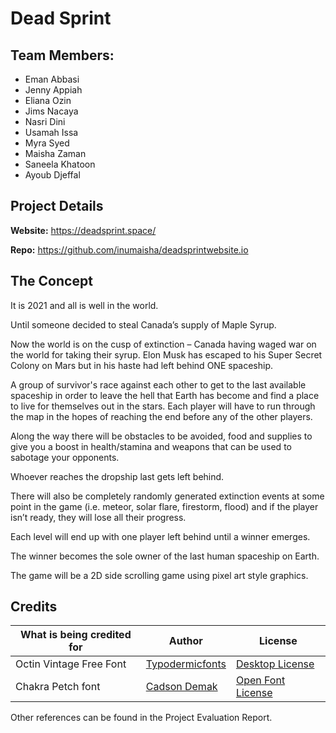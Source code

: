 # Dead Sprint
## Team Members:
* Eman Abbasi
* Jenny Appiah
* Eliana Ozin
* Jims Nacaya
* Nasri Dini
* Usamah Issa
* Myra Syed
* Maisha Zaman
* Saneela Khatoon
* Ayoub Djeffal
## Project Details

**Website:** https://deadsprint.space/

**Repo:** https://github.com/inumaisha/deadsprintwebsite.io


## The Concept

It is 2021 and all is well in the world\.

Until someone decided to steal Canada’s supply of Maple Syrup\.

Now the world is on the cusp of extinction – Canada having waged war on the world for taking their syrup\. Elon  Musk has escaped to his Super Secret Colony on Mars but in his haste had left behind ONE spaceship\.

A group of survivor's race against each other to get to the last available spaceship in order to leave the hell that Earth has become and find a place to live for themselves out in the stars\. Each player will have to run through the map in the hopes of reaching the end before any of the other players\.

Along the way there will be obstacles to be avoided, food and supplies to give you a boost in health/stamina and weapons that can be used to sabotage your opponents\. 

Whoever reaches the dropship last gets left behind\. 

There will also be completely randomly generated extinction events at some point in the game \(i\.e\. meteor, solar flare, firestorm, flood\) and if the player isn’t ready, they will lose all their progress\.

Each level will end up with one player left behind until a winner emerges\.

The winner becomes the sole owner of the last human spaceship on Earth\.

The game will be a 2D side scrolling game using pixel art style graphics\. 

## Credits

What is being credited for | Author | License
---- | ----- | -----
Octin Vintage Free Font | [Typodermicfonts](https://typodermicfonts.com/) | [Desktop License](https://www.fontspring.com//lic/jcefupvyrh)
Chakra Petch font | [Cadson Demak](https://font.cadsondemak.com/foundry/) | [Open Font License](https://scripts.sil.org/cms/scripts/page.php?site_id=nrsi&id=OFL)

Other references can be found in the Project Evaluation Report\.
